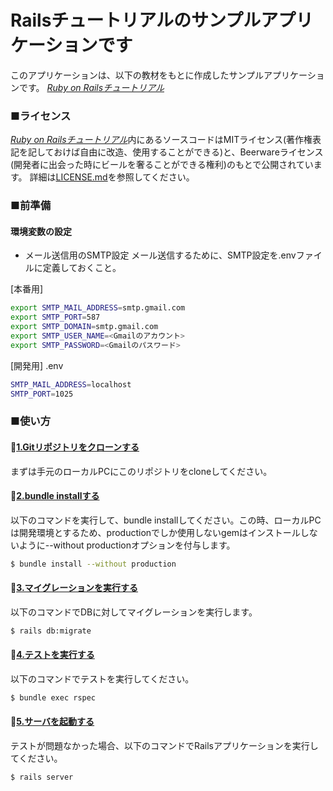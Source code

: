 # Railsチュートリアルのサンプルアプリケーションです

このアプリケーションは、以下の教材をもとに作成したサンプルアプリケーションです。
[*Ruby on Railsチュートリアル*](https://railstutorial.jp)

### ■ライセンス
[*Ruby on Railsチュートリアル*](https://railstutorial.jp)内にあるソースコードはMITライセンス(著作権表記を記しておけば自由に改造、使用することができる)と、Beerwareライセンス(開発者に出会った時にビールを奢ることができる権利)のもとで公開されています。
詳細は[LICENSE.md](LICENSE.md)を参照してください。

### ■前準備
#### 環境変数の設定
* メール送信用のSMTP設定
メール送信するために、SMTP設定を.envファイルに定義しておくこと。

[本番用]
```bash
export SMTP_MAIL_ADDRESS=smtp.gmail.com
export SMTP_PORT=587
export SMTP_DOMAIN=smtp.gmail.com
export SMTP_USER_NAME=<Gmailのアカウント>
export SMTP_PASSWORD=<Gmailのパスワード>
```

[開発用]
.env
```bash
SMTP_MAIL_ADDRESS=localhost
SMTP_PORT=1025
```

### ■使い方

#### <u>1.Gitリポジトリをクローンする</u>
まずは手元のローカルPCにこのリポジトリをcloneしてください。

#### <u>2.bundle installする</u>
以下のコマンドを実行して、bundle installしてください。この時、ローカルPCは開発環境とするため、productionでしか使用しないgemはインストールしないように--without productionオプションを付与します。
```bash
$ bundle install --without production
```

#### <u>3.マイグレーションを実行する</u>
以下のコマンドでDBに対してマイグレーションを実行します。
```bash
$ rails db:migrate
```

#### <u>4.テストを実行する</u>
以下のコマンドでテストを実行してください。
```bash
$ bundle exec rspec
```

#### <u>5.サーバを起動する</u>
テストが問題なかった場合、以下のコマンドでRailsアプリケーションを実行してください。
```bash
$ rails server
```
